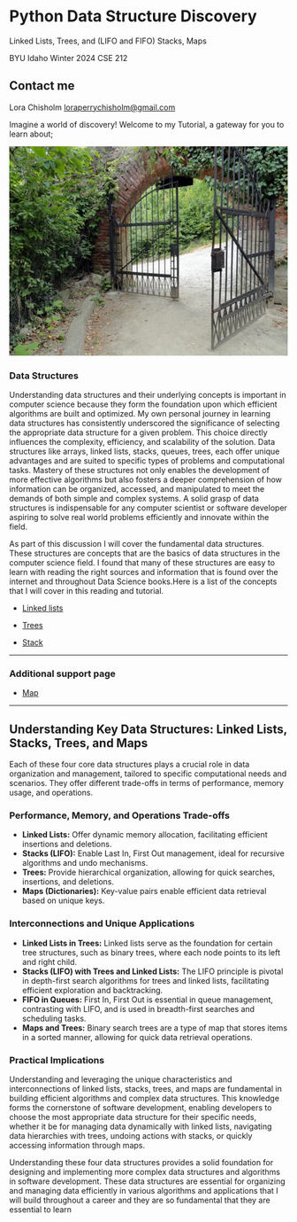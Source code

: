# Python Data Structure Discovery

Linked Lists, Trees, and (LIFO and FIFO) Stacks, Maps

BYU Idaho Winter 2024
CSE 212

## Contact me

Lora Chisholm
loraperrychisholm@gmail.com

Imagine a world of discovery!
Welcome to my Tutorial, a gateway for you to learn about;

![Gateway](gateway.jpg "Garden Gate - Discovery Photos")

### Data Structures

Understanding data structures and their underlying concepts is important in computer science because they form the foundation upon which efficient algorithms are built and optimized. My own personal journey in learning data structures has consistently underscored the significance of selecting the appropriate data structure for a given problem. This choice directly influences the complexity, efficiency, and scalability of the solution. Data structures like arrays, linked lists, stacks, queues, trees, each offer unique advantages and are suited to specific types of problems and computational tasks. Mastery of these structures not only enables the development of more effective algorithms but also fosters a deeper comprehension of how information can be organized, accessed, and manipulated to meet the demands of both simple and complex systems. A solid grasp of data structures is indispensable for any computer scientist or software developer aspiring to solve real world problems efficiently and innovate within the field.

As part of this discussion I will cover the fundamental data structures. These structures are concepts that are the basics of data structures in the computer science field. I found that many of these structures are easy to learn with reading the right sources and information that is found over the internet and throughout Data Science books.Here is a list of the concepts that I will cover in this reading and tutorial.

- [Linked lists](Links.md)

- [Trees](Trees.md)

- [Stack](Stack.md)

---

### Additional support page

- [Map](Maps.md)

---

## Understanding Key Data Structures: Linked Lists, Stacks, Trees, and Maps

Each of these four core data structures plays a crucial role in data organization and management, tailored to specific computational needs and scenarios. They offer different trade-offs in terms of performance, memory usage, and operations.

### Performance, Memory, and Operations Trade-offs

- **Linked Lists:** Offer dynamic memory allocation, facilitating efficient insertions and deletions.
- **Stacks (LIFO):** Enable Last In, First Out management, ideal for recursive algorithms and undo mechanisms.
- **Trees:** Provide hierarchical organization, allowing for quick searches, insertions, and deletions.
- **Maps (Dictionaries):** Key-value pairs enable efficient data retrieval based on unique keys.

### Interconnections and Unique Applications

- **Linked Lists in Trees:** Linked lists serve as the foundation for certain tree structures, such as binary trees, where each node points to its left and right child.
- **Stacks (LIFO) with Trees and Linked Lists:** The LIFO principle is pivotal in depth-first search algorithms for trees and linked lists, facilitating efficient exploration and backtracking.
- **FIFO in Queues:** First In, First Out is essential in queue management, contrasting with LIFO, and is used in breadth-first searches and scheduling tasks.
- **Maps and Trees:** Binary search trees are a type of map that stores items in a sorted manner, allowing for quick data retrieval operations.

### Practical Implications

Understanding and leveraging the unique characteristics and interconnections of linked lists, stacks, trees, and maps are fundamental in building efficient algorithms and complex data structures. This knowledge forms the cornerstone of software development, enabling developers to choose the most appropriate data structure for their specific needs, whether it be for managing data dynamically with linked lists, navigating data hierarchies with trees, undoing actions with stacks, or quickly accessing information through maps.

Understanding these four data structures provides a solid foundation for designing and implementing more complex data structures and algorithms in software development. These data structures are essential for organizing and managing data efficiently in various algorithms and applications that I will build throughout a career and they are so fundamental that they are essential to learn
